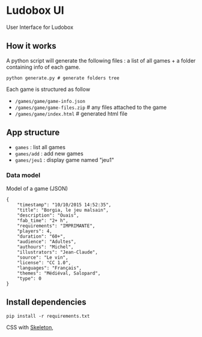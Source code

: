# Ludobox UI

User Interface for Ludobox

## How it works

A python script will generate the following files : a list of all games + a folder containing info of each game.

    python generate.py # generate folders tree

Each game is structured as follow

* ```/games/game/game-info.json```
* ```/games/game/game-files.zip``` # any files attached to the game
* ```/games/game/index.html``` # generated html file

## App structure

* ```games``` : list all games
* ```games/add``` : add new games
* ```games/jeu1``` : display game named "jeu1"

### Data model

Model of a game (JSON)

    {
        "timestamp": "10/10/2015 14:52:35",
        "title": "Borgia, le jeu malsain",
        "description": "Ouais",
        "fab_time": "2+ h",
        "requirements": "IMPRIMANTE",
        "players": 4,
        "duration": "60+",
        "audience": "Adultes",
        "authours": "Michel",
        "illustrators": "Jean-Claude",
        "source": "Le vin",
        "license": "CC 1.0",
        "languages": "Français",
        "themes": "Médiéval, Salopard",
        "type": 0
    }


## Install dependencies

    pip install -r requirements.txt


CSS with [Skeleton](http://getskeleton.com/), 
